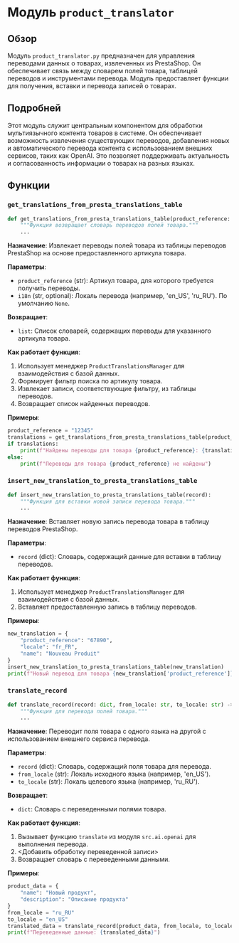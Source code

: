 # Модуль `product_translator`

## Обзор

Модуль `product_translator.py` предназначен для управления переводами данных о товарах, извлеченных из PrestaShop. Он обеспечивает связь между словарем полей товара, таблицей переводов и инструментами перевода. Модуль предоставляет функции для получения, вставки и перевода записей о товарах.

## Подробней

Этот модуль служит центральным компонентом для обработки мультиязычного контента товаров в системе. Он обеспечивает возможность извлечения существующих переводов, добавления новых и автоматического перевода контента с использованием внешних сервисов, таких как OpenAI. Это позволяет поддерживать актуальность и согласованность информации о товарах на разных языках.

## Функции

### `get_translations_from_presta_translations_table`

```python
def get_translations_from_presta_translations_table(product_reference: str, i18n: str = None) -> list:
    """Функция возвращает словарь переводов полей товара."""
    ...
```

**Назначение**:
Извлекает переводы полей товара из таблицы переводов PrestaShop на основе предоставленного артикула товара.

**Параметры**:
- `product_reference` (str): Артикул товара, для которого требуется получить переводы.
- `i18n` (str, optional): Локаль перевода (например, 'en_US', 'ru_RU'). По умолчанию `None`.

**Возвращает**:
- `list`: Список словарей, содержащих переводы для указанного артикула товара.

**Как работает функция**:
1. Использует менеджер `ProductTranslationsManager` для взаимодействия с базой данных.
2. Формирует фильтр поиска по артикулу товара.
3. Извлекает записи, соответствующие фильтру, из таблицы переводов.
4. Возвращает список найденных переводов.

**Примеры**:
```python
product_reference = "12345"
translations = get_translations_from_presta_translations_table(product_reference)
if translations:
    print(f"Найдены переводы для товара {product_reference}: {translations}")
else:
    print(f"Переводы для товара {product_reference} не найдены")
```

### `insert_new_translation_to_presta_translations_table`

```python
def insert_new_translation_to_presta_translations_table(record):
    """Функция для вставки новой записи перевода товара."""
    ...
```

**Назначение**:
Вставляет новую запись перевода товара в таблицу переводов PrestaShop.

**Параметры**:
- `record` (dict): Словарь, содержащий данные для вставки в таблицу переводов.

**Как работает функция**:
1. Использует менеджер `ProductTranslationsManager` для взаимодействия с базой данных.
2. Вставляет предоставленную запись в таблицу переводов.

**Примеры**:
```python
new_translation = {
    "product_reference": "67890",
    "locale": "fr_FR",
    "name": "Nouveau Produit"
}
insert_new_translation_to_presta_translations_table(new_translation)
print(f"Новый перевод для товара {new_translation['product_reference']} добавлен")
```

### `translate_record`

```python
def translate_record(record: dict, from_locale: str, to_locale: str) -> dict:
    """Функция для перевода полей товара."""
    ...
```

**Назначение**:
Переводит поля товара с одного языка на другой с использованием внешнего сервиса перевода.

**Параметры**:
- `record` (dict): Словарь, содержащий поля товара для перевода.
- `from_locale` (str): Локаль исходного языка (например, 'en_US').
- `to_locale` (str): Локаль целевого языка (например, 'ru_RU').

**Возвращает**:
- `dict`: Словарь с переведенными полями товара.

**Как работает функция**:
1. Вызывает функцию `translate` из модуля `src.ai.openai` для выполнения перевода.
2. <Добавить обработку переведенной записи>
3. Возвращает словарь с переведенными данными.

**Примеры**:
```python
product_data = {
    "name": "Новый продукт",
    "description": "Описание продукта"
}
from_locale = "ru_RU"
to_locale = "en_US"
translated_data = translate_record(product_data, from_locale, to_locale)
print(f"Переведенные данные: {translated_data}")